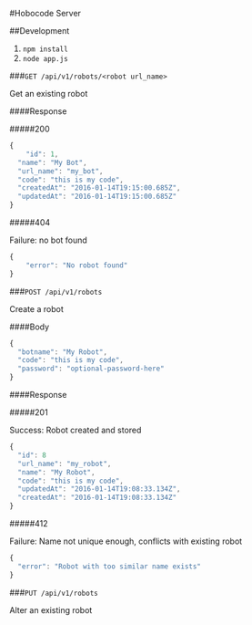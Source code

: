 #Hobocode Server

##Development

1. `npm install`
2. `node app.js`

###`GET /api/v1/robots/<robot url_name>`

Get an existing robot

####Response

#####200

```js
{
	"id": 1,
  "name": "My Bot",
  "url_name": "my_bot",
  "code": "this is my code",
  "createdAt": "2016-01-14T19:15:00.685Z",
  "updatedAt": "2016-01-14T19:15:00.685Z"
}
```

#####404

Failure: no bot found

```js
{
	"error": "No robot found"
}
```

###`POST /api/v1/robots`

Create a robot

####Body

```js
{
  "botname": "My Robot",
  "code": "this is my code",
  "password": "optional-password-here"
}
```

####Response

#####201

Success: Robot created and stored

```js
{
  "id": 8
  "url_name": "my_robot",
  "name": "My Robot",
  "code": "this is my code",
  "updatedAt": "2016-01-14T19:08:33.134Z",
  "createdAt": "2016-01-14T19:08:33.134Z"
}
```

#####412

Failure: Name not unique enough, conflicts with existing robot

```js
{
  "error": "Robot with too similar name exists"
}
```

###`PUT /api/v1/robots`

Alter an existing robot
